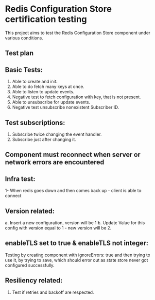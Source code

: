 # Redis Configuration Store certification testing

This project aims to test the Redis Configuration Store component under various conditions.

## Test plan

## Basic Tests:
1. Able to create and init.
2. Able to do fetch many keys at once.
3. Able to listen to update events.
4. Negative test to fetch configuration with key, that is not present.
5. Able to unsubscribe for update events.
6. Negative test unsubscribe nonexistent Subscriber ID.

## Test subscriptions:
1. Subscribe twice changing the event handler.
2. Subscribe just after changing it.

## Component must reconnect when server or network errors are encountered

## Infra test:
1- When redis goes down and then comes back up - client is able to connect

## Version related:
a. Insert a new configuration, version will be 1
b. Update Value for this config with version equal to 1 - new version will be 2.

## enableTLS set to true & enableTLS not integer:
Testing by creating component with ignoreErrors: true and then trying to use it, by trying to save, which should error out as state store never got configured successfully.

## Resiliency related:
1. Test if retries and backoff are respected.